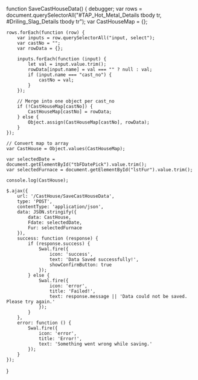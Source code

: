 function SaveCastHouseData() {
    debugger;
    var rows = document.querySelectorAll("#TAP_Hot_Metal_Details tbody tr, #Driling_Slag_Details tbody tr");
    var CastHouseMap = {};

    rows.forEach(function (row) {
        var inputs = row.querySelectorAll("input, select");
        var castNo = "";
        var rowData = {};

        inputs.forEach(function (input) {
            let val = input.value.trim();
            rowData[input.name] = val === "" ? null : val;
            if (input.name === "cast_no") {
                castNo = val;
            }
        });

        // Merge into one object per cast_no
        if (!CastHouseMap[castNo]) {
            CastHouseMap[castNo] = rowData;
        } else {
            Object.assign(CastHouseMap[castNo], rowData);
        }
    });

    // Convert map to array
    var CastHouse = Object.values(CastHouseMap);

    var selectedDate = document.getElementById("tbFDatePick").value.trim();
    var selectedFurnace = document.getElementById("lstFur").value.trim();

    console.log(CastHouse);

    $.ajax({
        url: '/CastHouse/SaveCastHouseData',
        type: 'POST',
        contentType: 'application/json',
        data: JSON.stringify({
            data: CastHouse,
            Fdate: selectedDate,
            Fur: selectedFurnace
        }),
        success: function (response) {
            if (response.success) {
                Swal.fire({
                    icon: 'success',
                    text: 'Data Saved successfully!',
                    showConfirmButton: true
                });
            } else {
                Swal.fire({
                    icon: 'error',
                    title: 'Failed!',
                    text: response.message || 'Data could not be saved. Please try again.'
                });
            }
        },
        error: function () {
            Swal.fire({
                icon: 'error',
                title: 'Error!',
                text: 'Something went wrong while saving.'
            });
        }
    });
}